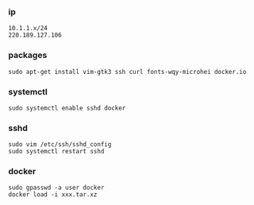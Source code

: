 ### ip

```
10.1.1.x/24
220.189.127.106
```

### packages

```
sudo apt-get install vim-gtk3 ssh curl fonts-wqy-microhei docker.io
```

### systemctl

```
sudo systemctl enable sshd docker
```

### sshd

```
sudo vim /etc/ssh/sshd_config
sudo systemctl restart sshd
```

### docker

```
sudo gpasswd -a user docker
docker load -i xxx.tar.xz
```
